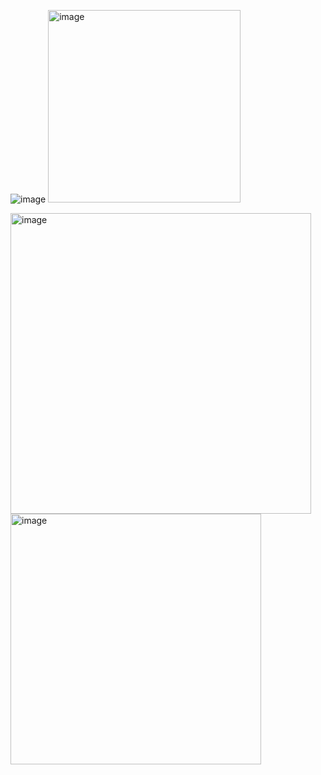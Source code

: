 ![image](https://github.com/user-attachments/assets/b2d8f278-1e01-49e9-afe8-91a20ad3878f)
<img width="308" alt="image" src="https://github.com/user-attachments/assets/17de46ea-d3b9-4e2c-b152-c448e75ac871">

<img width="481" alt="image" src="https://github.com/user-attachments/assets/9f936d74-4b5e-4ca6-a230-a6b981a1c892">
<img width="401" alt="image" src="https://github.com/user-attachments/assets/a26b0a83-409c-4586-a909-a6a92c168e16">







